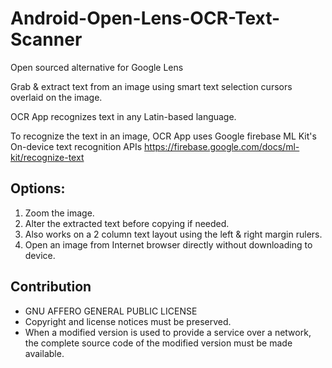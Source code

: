 # Android-Open-Lens-OCR-Text-Scanner
Open sourced alternative for Google Lens


Grab & extract text from an image using smart text selection cursors overlaid on the image.

OCR App recognizes text in any Latin-based language.

To recognize the text in an image, OCR App uses Google firebase ML Kit's On-device text recognition APIs
https://firebase.google.com/docs/ml-kit/recognize-text

## Options:
1. Zoom the image.
2. Alter the extracted text before copying if needed.
3. Also works on a 2 column text layout using the left & right margin rulers.
4. Open an image from Internet browser directly without downloading to device.

## Contribution
 * GNU AFFERO GENERAL PUBLIC LICENSE
 * Copyright and license notices must be preserved.
 * When a modified version is used to provide a service over a network, the complete source code of the modified version must be made available.
